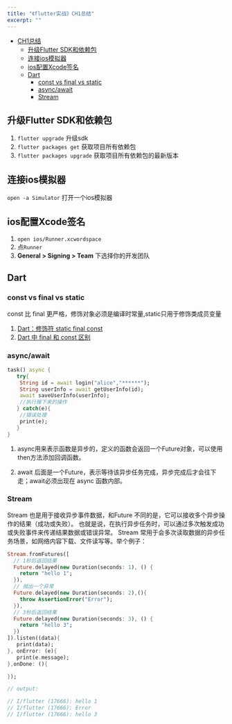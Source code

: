 ```yaml
---
title: "《flutter实战》CH1总结"
excerpt: ""
---
```


<!-- TOC -->

- [CH1总结](#ch1总结)
    - [升级Flutter SDK和依赖包](#升级flutter-sdk和依赖包)
    - [连接ios模拟器](#连接ios模拟器)
    - [ios配置Xcode签名](#ios配置xcode签名)
    - [Dart](#dart)
        - [const vs final vs static](#const-vs-final-vs-static)
        - [async/await](#asyncawait)
        - [Stream](#stream)

<!-- /TOC -->

## 升级Flutter SDK和依赖包
1. `flutter upgrade` 升级sdk
1. `flutter packages get` 获取项目所有依赖包
1. `flutter packages upgrade` 获取项目所有依赖包的最新版本

## 连接ios模拟器
`open -a Simulator` 打开一个ios模拟器

## ios配置Xcode签名
1. `open ios/Runner.xcwordspace`
1. 点`Runner`
1. **General > Signing > Team** 下选择你的开发团队

## Dart
### const vs final vs static
const 比 final 更严格，修饰对象必须是编译时常量,static只用于修饰类成员变量
1. [Dart：修饰符 static final const](https://www.jianshu.com/p/91c2511d104f)
1. [Dart 中 final 和 const 区别](https://blog.csdn.net/wcy23580/article/details/96195503)

### async/await
```dart
task() async {
   try{
    String id = await login("alice","******");
    String userInfo = await getUserInfo(id);
    await saveUserInfo(userInfo);
    //执行接下来的操作   
   } catch(e){
    //错误处理   
    print(e);   
   }  
}
```
1. async用来表示函数是异步的，定义的函数会返回一个Future对象，可以使用then方法添加回调函数。

1. await 后面是一个Future，表示等待该异步任务完成，异步完成后才会往下走；await必须出现在 async 函数内部。

### Stream
Stream 也是用于接收异步事件数据，和Future 不同的是，它可以接收多个异步操作的结果（成功或失败）。 也就是说，在执行异步任务时，可以通过多次触发成功或失败事件来传递结果数据或错误异常。 Stream 常用于会多次读取数据的异步任务场景，如网络内容下载、文件读写等。举个例子：
```dart
Stream.fromFutures([
  // 1秒后返回结果
  Future.delayed(new Duration(seconds: 1), () {
    return "hello 1";
  }),
  // 抛出一个异常
  Future.delayed(new Duration(seconds: 2),(){
    throw AssertionError("Error");
  }),
  // 3秒后返回结果
  Future.delayed(new Duration(seconds: 3), () {
    return "hello 3";
  })
]).listen((data){
   print(data);
}, onError: (e){
   print(e.message);
},onDone: (){

});

// output:

// I/flutter (17666): hello 1
// I/flutter (17666): Error
// I/flutter (17666): hello 3
```
